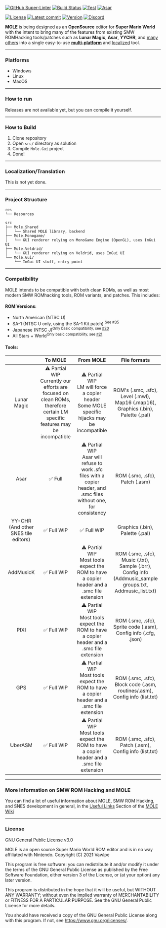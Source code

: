 [![GitHub Super-Linter](https://github.com/Vawlpe/MOLE/actions/workflows/super-linter.yml/badge.svg)](https://github.com/Vawlpe/MOLE/actions/workflows/super-linter.yaml)
[![Build Status](https://github.com/Vawlpe/MOLE/actions/workflows/build.yaml/badge.svg)](https://github.com/Vawlpe/MOLE/actions/workflows/build.yaml)
[![Test](https://github.com/Vawlpe/MOLE/actions/workflows/test.yaml/badge.svg)](https://github.com/Vawlpe/MOLE/actions/workflows/test.yaml)
[![Asar](https://github.com/Vawlpe/MOLE/actions/workflows/asar.yaml/badge.svg)](https://github.com/Vawlpe/MOLE/actions/workflows/asar.yaml)

[![License](https://badgen.net/github/license/Vawlpe/MOLE)](./LICENSE.md)
[![Latest commit](https://img.shields.io/github/last-commit/Vawlpe/MOLE)](https://github.com/Vawlpe/MOLE/commits/)
[![Version](https://badge.fury.io/gh/Vawlpe%2FMOLE.svg)](https://github.com/Vawlpe/MOLE)
[![Discord](https://img.shields.io/discord/729355207862911027?label=Discord)](https://discord.gg/hAGM9UPv4q)

**MOLE** is being designed as an **OpenSource**  editor for **Super Mario World** with the intent to bring many of the features from existing SMW ROMHacking tools/patches such as **Lunar Magic**, **Asar**, **YYCHR**, and [many others](#compatibility) into a single easy-to-use [**multi-platform**](#how-to-run) and [localized](#localizationtranslation) tool.
___
### Platforms
- Windows
- Linux
- MacOS
___
### How to run
Releases are not available yet, but you can compile it yourself.
___
### How to Build
1) Clone repository
2) Open `src/` directory as solution
3) Compile `Mole.Gui` project
4) Done!
___
### Localization/Translation
This is not yet done.
___
### Project Structure
```
res
└── Resources
    
src
├── Mole.Shared
│   └── Shared MOLE library, backend
├── Mole.Monogame/
│   └── GUI renderer relying on MonoGame Engine (OpenGL), uses ImGui UI
├── Mole.Veldrid/
│   └── GUI renderer relying on Veldrid, uses ImGui UI
└── Mole.Gui/
    └── ImGui UI stuff, entry point
```
___
### Compatibility
MOLE intends to be compatible with both clean ROMs, as well as most modern SMW ROMhacking tools, ROM variants, and patches. This includes:
#### ROM Versions:
- North American (NTSC U)
- SA-1 (NTSC U only, using the SA-1 Kit patch) <sup>See [#35](../../issues/35)</sup>
- Japanese (NTSC J)<sup>Only basic compatibility, see [#20](/../../issues/20)</sup>
- All Stars + World<sup>Only basic compatibility, see [#21](/../../issues/20)</sup>
#### Tools:
|  | To MOLE | From MOLE | File formats |
|:---:|:---:|:---:|:---:|
| Lunar Magic | ⚠️ Partial WIP️<br>Currently our efforts are focused on clean ROMs, therefore certain LM specific features may be incompatible | ⚠ ️Partial WIP<br>LM will force a copier header<br>Some MOLE specific hijacks may be incompatible | ROM's (.smc, .sfc), Level (.mwl), Map16 (.map16), Graphics (.bin), Palette (.pal) |
| Asar | ✅ Full | ⚠️ Partial WIP<br>Asar will refuse to work .sfc files with a copier header, and .smc files without one, for consistency | ROM (.smc, .sfc), Patch (.asm) |
| YY-CHR (And other SNES tile editors) | ✅ Full WIP | ✅ Full WIP | Graphics (.bin), Palette (.pal) |
| AddMusicK | ✅ Full WIP | ⚠️ Partial WIP<br>Most tools expect the ROM to have a copier header and a .smc file extension | ROM (.smc, .sfc), Music (.txt), Sample (.brr), Config info (Addmusic_sample groups.txt, Addmusic_list.txt)|
| PIXI | ✅ Full WIP | ⚠️ Partial WIP️<br>Most tools expect the ROM to have a copier header and a .smc file extension | ROM (.smc, .sfc), Sprite code (.asm), Config info (.cfg, .json) |
| GPS | ✅ Full WIP | ⚠️ Partial WIP<br>Most tools expect the ROM to have a copier header and a .smc file extension | ROM (.smc, .sfc), Block code (.asm, routines/.asm), Config info (list.txt) |
| UberASM | ✅ Full WIP | ⚠️ Partial WIP<br>Most tools expect the ROM to have a copier header and a .smc file extension | ROM (.smc, .sfc), Patch (.asm), Config info (list.txt) |
___
### More information on SMW ROM Hacking and MOLE
You can find a lot of useful information about MOLE, SMW ROM Hacking, and SNES development in general, in the [Useful Links](../../wiki/useful-links) Section of the [MOLE Wiki](../../wiki)
___
### License
[GNU General Public License v3.0](/LICENSE.md)

MOLE is an open source Super Mario World ROM editor and is in no way affiliated with Nintendo.
Copyright (C) 2021 Vawlpe

This program is free software: you can redistribute it and/or modify
it under the terms of the GNU General Public License as published by
the Free Software Foundation, either version 3 of the License, or
(at your option) any later version.

This program is distributed in the hope that it will be useful,
but WITHOUT ANY WARRANTY; without even the implied warranty of
MERCHANTABILITY or FITNESS FOR A PARTICULAR PURPOSE.  See the
GNU General Public License for more details.

You should have received a copy of the GNU General Public License
along with this program.  If not, see <https://www.gnu.org/licenses/>.
